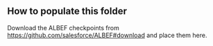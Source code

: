 ## How to populate this folder

Download the ALBEF checkpoints from https://github.com/salesforce/ALBEF#download and place them here.